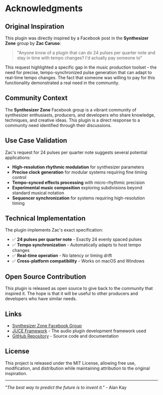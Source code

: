 # Acknowledgments

## Original Inspiration

This plugin was directly inspired by a Facebook post in the **Synthesizer Zone** group by **Zac Caruso**:

> "Anyone know of a plugin that can do 24 pulses per quarter note and stay in time with tempo changes? I'd actually pay someone to"

This request highlighted a specific gap in the music production toolset - the need for precise, tempo-synchronized pulse generation that can adapt to real-time tempo changes. The fact that someone was willing to pay for this functionality demonstrated a real need in the community.

## Community Context

The **Synthesizer Zone** Facebook group is a vibrant community of synthesizer enthusiasts, producers, and developers who share knowledge, techniques, and creative ideas. This plugin is a direct response to a community need identified through their discussions.

## Use Case Validation

Zac's request for 24 pulses per quarter note suggests several potential applications:

- **High-resolution rhythmic modulation** for synthesizer parameters
- **Precise clock generation** for modular systems requiring fine timing control
- **Tempo-synced effects processing** with micro-rhythmic precision
- **Experimental music composition** exploring subdivisions beyond standard musical notation
- **Sequencer synchronization** for systems requiring high-resolution timing

## Technical Implementation

The plugin implements Zac's exact specification:
- ✅ **24 pulses per quarter note** - Exactly 24 evenly spaced pulses
- ✅ **Tempo synchronization** - Automatically adapts to host tempo changes
- ✅ **Real-time operation** - No latency or timing drift
- ✅ **Cross-platform compatibility** - Works on macOS and Windows

## Open Source Contribution

This plugin is released as open source to give back to the community that inspired it. The hope is that it will be useful to other producers and developers who have similar needs.

## Links

- [Synthesizer Zone Facebook Group](https://www.facebook.com/groups/synthesizerzone/)
- [JUCE Framework](https://juce.com/) - The audio plugin development framework used
- [GitHub Repository](https://github.com/Skeyelab/Pulse24Sync) - Source code and documentation

## License

This project is released under the MIT License, allowing free use, modification, and distribution while maintaining attribution to the original inspiration.

---

*"The best way to predict the future is to invent it."* - Alan Kay